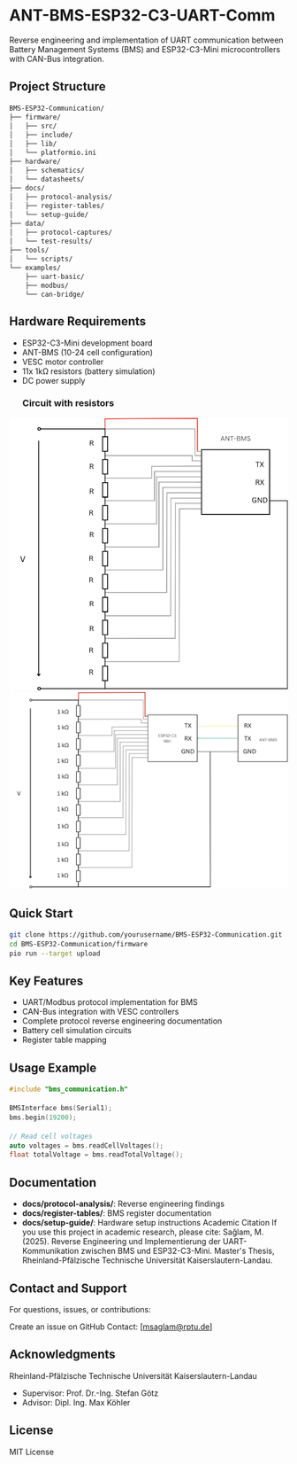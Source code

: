 # ANT-BMS-ESP32-C3-UART-Comm
Reverse engineering and implementation of UART communication between Battery Management Systems (BMS) and ESP32-C3-Mini microcontrollers with CAN-Bus integration.

## Project Structure

```
BMS-ESP32-Communication/
├── firmware/
│   ├── src/
│   ├── include/
│   ├── lib/
│   └── platformio.ini
├── hardware/
│   ├── schematics/
│   └── datasheets/
├── docs/
│   ├── protocol-analysis/
│   ├── register-tables/
│   └── setup-guide/
├── data/
│   ├── protocol-captures/
│   └── test-results/
├── tools/
│   └── scripts/
└── examples/
    ├── uart-basic/
    ├── modbus/
    └── can-bridge/
```

## Hardware Requirements

- ESP32-C3-Mini development board
- ANT-BMS (10-24 cell configuration)
- VESC motor controller
- 11x 1kΩ resistors (battery simulation)
- DC power supply
    ### Circuit with resistors

<div align="center">

  <img src="hardware/schematics/Schaltung.png" alt="Circuit Schematic" width="600">

<img src="hardware/schematics/Gesamtschaltung.png" alt="Circuit Schematic" width="600">
</div>

## Quick Start

```bash
git clone https://github.com/yourusername/BMS-ESP32-Communication.git
cd BMS-ESP32-Communication/firmware
pio run --target upload
```

## Key Features

- UART/Modbus protocol implementation for BMS
- CAN-Bus integration with VESC controllers
- Complete protocol reverse engineering documentation
- Battery cell simulation circuits
- Register table mapping

## Usage Example

```cpp
#include "bms_communication.h"

BMSInterface bms(Serial1);
bms.begin(19200);

// Read cell voltages
auto voltages = bms.readCellVoltages();
float totalVoltage = bms.readTotalVoltage();
```

## Documentation

- **docs/protocol-analysis/**: Reverse engineering findings
- **docs/register-tables/**: BMS register documentation
- **docs/setup-guide/**: Hardware setup instructions
Academic Citation
If you use this project in academic research, please cite:
Sağlam, M. (2025). Reverse Engineering und Implementierung der UART-Kommunikation 
zwischen BMS und ESP32-C3-Mini. Master's Thesis, Rheinland-Pfälzische Technische 
Universität Kaiserslautern-Landau.

## Contact and Support
For questions, issues, or contributions:

Create an issue on GitHub
Contact: [msaglam@rptu.de]


## Acknowledgments

Rheinland-Pfälzische Technische Universität Kaiserslautern-Landau
- Supervisor: Prof. Dr.-Ing. Stefan Götz
- Advisor: Dipl. Ing. Max Köhler
## License

MIT License
